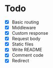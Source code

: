 # Todo

- [x] Basic routing
- [x] Middleware
- [x] Custom response
- [x] Request body
- [x] Static files
- [x] Write README
- [x] Comment code
- [x] Redirect